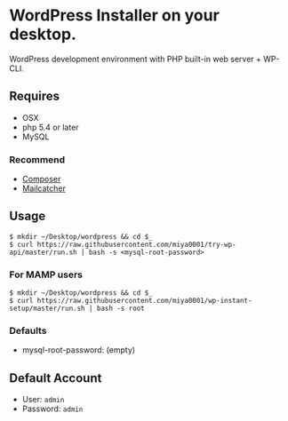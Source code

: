 # WordPress Installer on your desktop.

WordPress development environment with PHP built-in web server + WP-CLI.

## Requires

* OSX
* php 5.4 or later
* MySQL

### Recommend

* [Composer](https://getcomposer.org/)
* [Mailcatcher](http://mailcatcher.me/)

## Usage

```
$ mkdir ~/Desktop/wordpress && cd $_
$ curl https://raw.githubusercontent.com/miya0001/try-wp-api/master/run.sh | bash -s <mysql-root-password>
```

### For MAMP users

```
$ mkdir ~/Desktop/wordpress && cd $_
$ curl https://raw.githubusercontent.com/miya0001/wp-instant-setup/master/run.sh | bash -s root
```


### Defaults

* mysql-root-password: (empty)

## Default Account

* User: `admin`
* Password: `admin`
